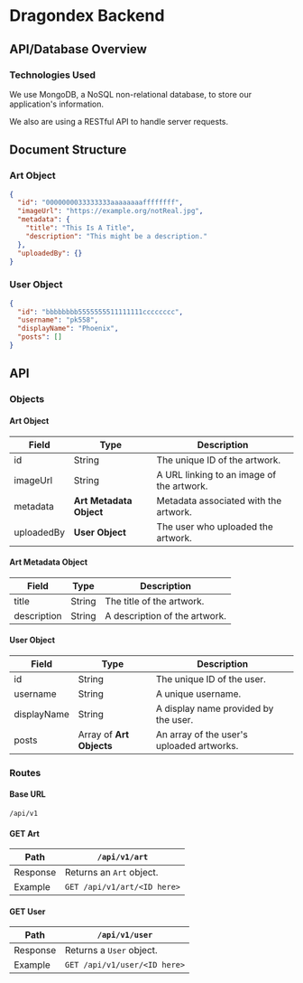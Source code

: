 # Dragondex Backend

## API/Database Overview

### Technologies Used

We use MongoDB, a NoSQL non-relational database, to store our application's information.

We also are using a RESTful API to handle server requests.

## Document Structure

### Art Object

```json
{
  "id": "0000000033333333aaaaaaaaffffffff",
  "imageUrl": "https://example.org/notReal.jpg",
  "metadata": {
    "title": "This Is A Title",
    "description": "This might be a description."
  },
  "uploadedBy": {}
}
```

### User Object

```json
{
  "id": "bbbbbbbb5555555511111111cccccccc",
  "username": "pk558",
  "displayName": "Phoenix",
  "posts": []
}
```

## API

### Objects

#### Art Object

| Field     | Type      | Description                      |
| --------- | --------- | -------------------------------- |
| id        | String    | The unique ID of the artwork.    |
| imageUrl  | String    | A URL linking to an image of the artwork. |
| metadata  | **Art Metadata Object** | Metadata associated with the artwork. |
| uploadedBy | **User Object** | The user who uploaded the artwork. |

#### Art Metadata Object

| Field     | Type      | Description                      |
| --------- | --------- | -------------------------------- |
| title     | String    | The title of the artwork.        |
| description | String  | A description of the artwork.    |

#### User Object

| Field     | Type      | Description                      |
| --------- | --------- | -------------------------------- |
| id        | String    | The unique ID of the user.       |
| username  | String    | A unique username.               |
| displayName | String  | A display name provided by the user. |
| posts     | Array of **Art Objects** | An array of the user's uploaded artworks. |

### Routes

#### Base URL

```
/api/v1
```

#### GET Art
| Path        | `/api/v1/art`                              |
| ----------- | ------------------------------------------ |
| Response    | Returns an `Art` object.                   |
| Example     | `GET /api/v1/art/<ID here>`                |

#### GET User
| Path        | `/api/v1/user`                             |
| ----------- | ------------------------------------------ |
| Response    | Returns a `User` object.                   |
| Example     | `GET /api/v1/user/<ID here>`               |
